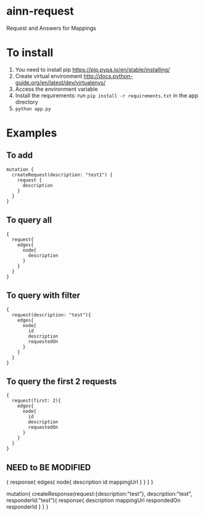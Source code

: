 # ainn-request
Request and Answers for Mappings

# To install
1. You need to install pip https://pip.pypa.io/en/stable/installing/
2. Create virtual environment http://docs.python-guide.org/en/latest/dev/virtualenvs/
3. Access the environment variable
4. Install the requirements: run `pip install -r requirements.txt` in the app directory
5. `python app.py`



# Examples

## To add
```
mutation {
  createRequest(description: "test1") {
    request {
      description
    }
  }
}
```

## To query all
```
{
  request{
    edges{
      node{
        description
      }
    }
  }
}
```

## To query with filter
```
{
  request(description: "test"){
    edges{
      node{
        id
        description
        requestedOn
      }
    }
  }
}
```

## To query the first 2 requests
```
{
  request(first: 2){
    edges{
      node{
        id
        description
        requestedOn
      }
    }
  }
}
```

## NEED to BE MODIFIED

{
  response{
    edges{
      node{
        description
        id
        mappingUrl
      }
    }
  }
}

mutation{
  createResponse(request:{description:"test"},
    description:"test", responderId:"test"){
    response{
      description
      mappingUrl
      respondedOn
      responderId
    }
  }
}